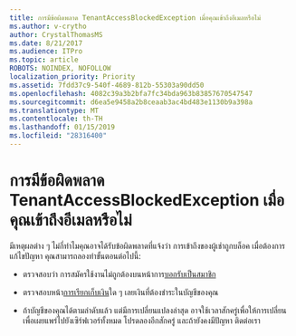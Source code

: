 ```yaml
---
title: การมีข้อผิดพลาด TenantAccessBlockedException เมื่อคุณเข้าถึงอีเมลหรือไม่
ms.author: v-crytho
author: CrystalThomasMS
ms.date: 8/21/2017
ms.audience: ITPro
ms.topic: article
ROBOTS: NOINDEX, NOFOLLOW
localization_priority: Priority
ms.assetid: 7fdd37c9-540f-4689-812b-55303a90dd50
ms.openlocfilehash: 4082c39a3b2bfa7fc34bda963b83857670547547
ms.sourcegitcommit: d6ea5e9458a2b8ceaab3ac4bd483e1130b9a398a
ms.translationtype: MT
ms.contentlocale: th-TH
ms.lasthandoff: 01/15/2019
ms.locfileid: "28316400"
---
```

# <a name="getting-a-tenantaccessblockedexception-error-when-accessing-email"></a>การมีข้อผิดพลาด TenantAccessBlockedException เมื่อคุณเข้าถึงอีเมลหรือไม่

มีเหตุผลต่าง ๆ ไม่กี่ทำไมคุณอาจได้รับข้อผิดพลาดที่แจ้งว่า การเข้าถึงของผู้เช่าถูกบล็อค เมื่อต้องการแก้ไขปัญหา คุณสามารถลองทำขั้นตอนต่อไปนี้:
  
- ตรวจสอบว่า การสมัครใช้งานไม่ถูกต้องบนหน้าการ[บอกรับเป็นสมาชิก](https://support.office.com/article/https://portal.office.com/adminportal/home.aspx#/subscriptions) 
    
- ตรวจสอบหน้า[การเรียกเก็บเงิน](https://support.office.com/article/https://portal.office.com/adminportal/home.aspx#/billoverview)ใด ๆ เลยเงินที่ต้องชำระในบัญชีของคุณ 
    
- ถ้าบัญชีของคุณได้ตามลำดับแล้ว แต่มีการเปลี่ยนแปลงล่าสุด อาจใช้เวลาสักครู่เพื่อให้การเปลี่ยนเพื่อเผยแพร่ไปยังเซิร์ฟเวอร์ทั้งหมด โปรดลองอีกสักครู่ และถ้ายังคงมีปัญหา ติดต่อเรา
    

